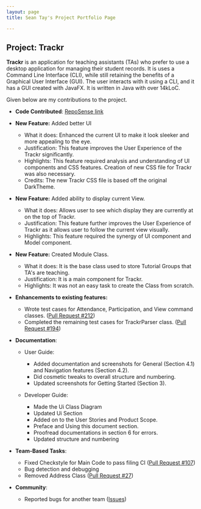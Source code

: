 ```yaml
---
layout: page
title: Sean Tay's Project Portfolio Page

---
```


## Project: Trackr

__Trackr__ is an application for teaching assistants (TAs) who prefer to use a desktop application for managing their 
student records. It is uses a Command Line Interface (CLI), while still retaining the benefits of a Graphical 
User Interface (GUI). The user interacts with it using a CLI, and it has a GUI created with JavaFX. 
It is written in Java with over 14kLoC.

Given below are my contributions to the project.

* **Code Contributed**: [RepoSense link](https://nus-cs2103-ay2021s1.github.io/tp-dashboard/#breakdown=true&search=&sort=groupTitle&sortWithin=title&since=2020-08-14&until=2020-11-09&timeframe=commit&mergegroup=&groupSelect=groupByRepos&checkedFileTypes=docs~functional-code~test-code~other&tabOpen=true&tabType=authorship&tabAuthor=seantaysl&tabRepo=AY2021S1-CS2103T-W12-2%2Ftp%5Bmaster%5D&authorshipIsMergeGroup=false&authorshipFileTypes=docs~functional-code~test-code)

* **New Feature:** Added better UI
    * What it does: Enhanced the current UI to make it look sleeker and more appealing to the eye.
    * Justification: This feature improves the User Experience of the Trackr significantly.
    * Highlights: This feature required analysis and understanding of UI components and CSS features. Creation of new 
    CSS file for Trackr was also necessary.
    * Credits: The new Trackr CSS file is based off the original DarkTheme.
    
* **New Feature:** Added ability to display current View.
    * What it does: Allows user to see which display they are currently at on the top of Trackr.
    * Justification: This feature further improves the User Experience of Trackr as it allows user to follow the current
    view visually.
    * Highlights: This feature required the synergy of UI component and Model component.

* **New Feature:** Created Module Class.
    * What it does: It is the base class used to store Tutorial Groups that TA's are teaching.
    * Justification: It is a main component for Trackr.
    * Highlights: It was not an easy task to create the Class from scratch.

* **Enhancements to existing features:**
    * Wrote test cases for Attendance, Participation, and View command classes. ([Pull Request #212](https://github.com/AY2021S1-CS2103T-W12-2/tp/pull/212))
    * Completed the remaining test cases for TrackrParser class. ([Pull Request #194](https://github.com/AY2021S1-CS2103T-W12-2/tp/pull/194))
    
* **Documentation**:
    * User Guide:
        * Added documentation and screenshots for General (Section 4.1) and Navigation features (Section 4.2).
        * Did cosmetic tweaks to overall structure and numbering.
        * Updated screenshots for Getting Started (Section 3).
        
    * Developer Guide:
        * Made the Ui Class Diagram
        * Updated Ui Section
        * Added on to the User Stories and Product Scope.
        * Preface and Using this document section.
        * Proofread documentations in section 6 for errors.
        * Updated structure and numbering
        

* **Team-Based Tasks**:
    * Fixed Checkstyle for Main Code to pass filing CI ([Pull Request #107](https://github.com/AY2021S1-CS2103T-W12-2/tp/pull/107))
    * Bug detection and debugging
    * Removed Address Class ([Pull Request #27](https://github.com/AY2021S1-CS2103T-W12-2/tp/pull/27))
    
* **Community**:
    * Reported bugs for another team ([Issues](https://github.com/seantaysl/ped/issues))
